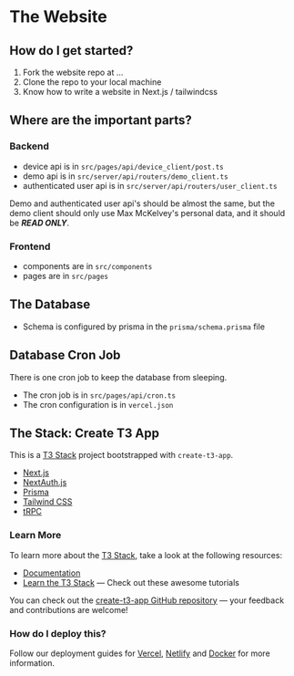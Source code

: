 # The Website

## How do I get started?

1. Fork the website repo at ...
2. Clone the repo to your local machine
3. Know how to write a website in Next.js / tailwindcss

## Where are the important parts?

### Backend

- device api is in `src/pages/api/device_client/post.ts`
- demo api is in `src/server/api/routers/demo_client.ts`
- authenticated user api is in `src/server/api/routers/user_client.ts`

Demo and authenticated user api's should be almost the same, but the demo client should only use Max McKelvey's personal data, and it should be ***READ ONLY***.

### Frontend

- components are in `src/components`
- pages are in `src/pages`

## The Database

- Schema is configured by prisma in the `prisma/schema.prisma` file

## Database Cron Job

There is one cron job to keep the database from sleeping.

- The cron job is in `src/pages/api/cron.ts`
- The cron configuration is in `vercel.json`

## The Stack: Create T3 App

This is a [T3 Stack](https://create.t3.gg/) project bootstrapped with `create-t3-app`.

- [Next.js](https://nextjs.org)
- [NextAuth.js](https://next-auth.js.org)
- [Prisma](https://prisma.io)
- [Tailwind CSS](https://tailwindcss.com)
- [tRPC](https://trpc.io)

### Learn More

To learn more about the [T3 Stack](https://create.t3.gg/), take a look at the following resources:

- [Documentation](https://create.t3.gg/)
- [Learn the T3 Stack](https://create.t3.gg/en/faq#what-learning-resources-are-currently-available) — Check out these awesome tutorials

You can check out the [create-t3-app GitHub repository](https://github.com/t3-oss/create-t3-app) — your feedback and contributions are welcome!

### How do I deploy this?

Follow our deployment guides for [Vercel](https://create.t3.gg/en/deployment/vercel), [Netlify](https://create.t3.gg/en/deployment/netlify) and [Docker](https://create.t3.gg/en/deployment/docker) for more information.
